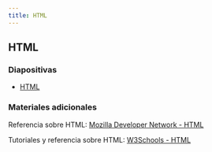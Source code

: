 ```yaml
---
title: HTML
---
```


## HTML

### Diapositivas

- [HTML](../diapositivas/html.html)

### Materiales adicionales

Referencia sobre HTML: [Mozilla Developer Network - HTML](https://developer.mozilla.org/es/docs/Web/HTML)

Tutoriales y referencia sobre HTML: [W3Schools - HTML](https://www.w3schools.com/html/)
